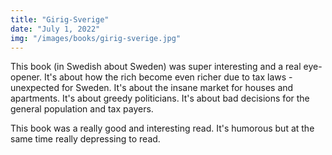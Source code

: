 ```yaml
---
title: "Girig-Sverige"
date: "July 1, 2022"
img: "/images/books/girig-sverige.jpg"
---
```


This book (in Swedish about Sweden) was super interesting and a real eye-opener. It's about how the rich become even richer due to tax laws - unexpected for Sweden. It's about the insane market for houses and apartments. It's about greedy politicians. It's about bad decisions for the general population and tax payers.

This book was a really good and interesting read. It's humorous but at the same time really depressing to read.